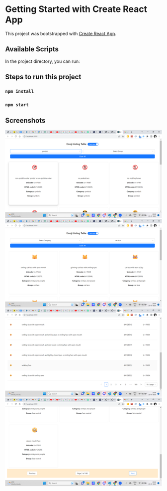 # Getting Started with Create React App

This project was bootstrapped with [Create React App](https://github.com/facebook/create-react-app).

## Available Scripts

In the project directory, you can run:

## Steps to run this project
### `npm install`
### `npm start`


## Screenshots
![Alt text](./src/images/image%20(9).png)
![Alt text](./src/images/image%20(8).png)
![Alt text](./src/images/image%20(6).png)
![Alt text](./src/images/image%20(7).png)